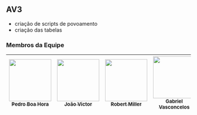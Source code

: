 ## AV3 


-  criação de scripts de povoamento 
-  criação das tabelas 


### Membros da Equipe 

| [<img loading="lazy" src="https://avatars.githubusercontent.com/u/50245045?v=4" width=115><br><sub> Pedro Boa Hora </sub>](https://github.com/boahorapedro) |  [<img loading="lazy" src="https://avatars.githubusercontent.com/u/85363273?v=4" width=115><br><sub>João Victor</sub>](https://github.com/Joyvixtor) |  [<img loading="lazy" src="https://avatars.githubusercontent.com/u/93690581?s=400&u=68443b60c138b486c52485bc7c82408891f54059&v=4" width=115><br><sub>Robert Miller</sub>](https://github.com/rmls2) | [<img loading="lazy" src="https://avatars.githubusercontent.com/u/86261975?v=4" width=115><br><sub>Gabriel Vasconcelos</sub>](https://github.com/GabrielVasconcel) | [<img loading="lazy" src="https://avatars.githubusercontent.com/u/69468446?v=4" width=115><br><sub>Gabriel Vasconcelos</sub>](https://gist.github.com/dejardim)
| :---: | :---: | :---: | :---: | :---: 


